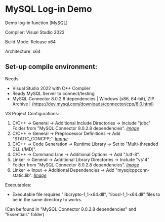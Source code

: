 # MySQL Log-in Demo
Demo log-in function (MySQL)
 
Compiler: Visual Studio 2022

Build Mode: Release x64

Architecture: x64

## Set-up compile environment:
Needs:
- Visual Studio 2022 with C++ Compiler
- Ready MySQL Server to connect/testing
- MySQL Connector 8.0.2.8 dependencies | Windows (x86, 64-bit), ZIP Archive | (https://dev.mysql.com/downloads/connector/cpp/8.0.html)

VS Project Configurations:
1. C/C++ → General → Additional Include Directories → Include "jdbc" Folder from "MySQL Connector 8.0.2.8 dependencies". *[Image](https://media.discordapp.net/attachments/652412528793485313/963740614904664104/unknown.png)*
2. C/C++ → General → Preprocessor Definitions → Add "STATIC_CONCPP;". *[Image](https://media.discordapp.net/attachments/652412528793485313/963740413812957214/unknown.png)*
3. C/C++ → Code Generation → Runtime Library → Set to "Multi-threaded DLL (/MD)".
4. C/C++ → Command Line → Additional Options → Add "/utf-8".
5. Linker → General → Additional Library Directories → Include "vs14" Folder from "MySQL Connector 8.0.2.8 dependencies". *[Image](https://media.discordapp.net/attachments/652412528793485313/963740147919241247/unknown.png)*
6. Linker → Input → Additional Dependencies → Add "mysqlcppconn-static.lib". *[Image](https://media.discordapp.net/attachments/652412528793485313/963739744775335976/Capture.PNG)*

Executables:
- Executable file requires "libcrypto-1_1-x64.dll", "libssl-1_1-x64.dll" files to be in the same directory to works. 

(Can be found in "MySQL Connector 8.0.2.8 dependencies" and "Essentials" folder)
